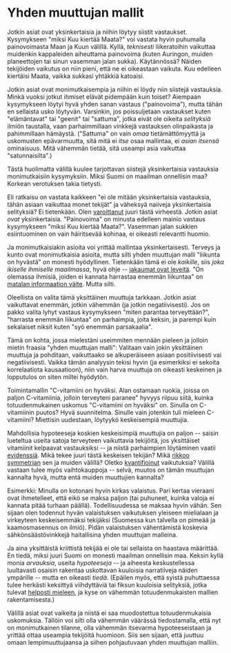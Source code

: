 # Yhden muuttujan mallit

Jotkin asiat ovat yksinkertaisia ja niihin löytyy siistit vastaukset. Kysymykseen "miksi Kuu kiertää Maata?" voi vastata hyvin puhumalla painovoimasta Maan ja Kuun välillä. Kyllä, *teknisesti* liikeratoihin vaikuttaa muidenkin kappaleiden aiheuttama painovoima (kuten Auringon, muiden planeettojen tai sinun vasemman jalan sukka). Käytännössä? Näiden tekijöiden vaikutus on niin pieni, että ne ei oikeastaan vaikuta. Kuu edelleen kiertäisi Maata, vaikka sukkasi yhtäkkiä katoaisi.

Jotkin asiat ovat monimutkaisempia ja niihin ei löydy niin siistejä vastauksia. Minkä vuoksi jotkut ihmiset elävät pidempään kuin toiset? Aiempaan kysymykseen löytyi hyvä yhden sanan vastaus ("painovoima"), mutta tähän en sellaista usko löytyvän. Varsinkin, jos poissuljetaan vastaukset kuten "elämäntavat" tai "geenit" tai "sattuma", jotka eivät ole oikeita *selityksiä* ilmiön taustalla, vaan parhaimmillaan vinkkejä vastauksen olinpaikasta ja pahimmillaan hämäystä. ("Sattuma" on vain *omaa* tietämättömyyttä ja uskomusten epävarmuutta, sitä mitä ei *itse* osaa mallintaa, ei *asian itsensä* ominaisuus. Mitä vähemmän tietää, sitä useampi asia vaikuttaa "satunnaisilta".)

Tästä huolimatta välillä kuulee tarjottavan siistejä yksinkertaisia vastauksia monimutkaisiin kysymyksiin. Miksi Suomi on maailman onnellisin maa? Korkean verotuksen takia tietysti.

Eli ratkaisu on vastata kaikkeen "ei ole mitään yksinkertaisia vastauksia, tähän asiaan vaikuttaa monet tekijät" ja väheksyä naiiveja yksinkertaisia selityksiä? Ei tietenkään. Olen [varoittanut](https://ollij.fi/epi/matala_informaatio) juuri tästä virheestä. Jotkin asiat *ovat* yksinkertaisia. "Painovoima" on minusta edelleen mainio vastaus kysymykseen "miksi Kuu kiertää Maata?". Vasemman jalan sukkien esiintuominen on vain häiritsevää kohinaa, ei oikeasti relevantti huomio.

Ja monimutkaisiakin asioita voi yrittää mallintaa yksinkertaisesti. Terveys ja kunto ovat monimutkaisia asioita, mutta silti yhden muuttujan malli "liikunta on hyvästä" *on* monesti hyödyllinen. Tietenkään tämä ei ole *kaikille*, siis *joka ikiselle ihmiselle maailmassa*, hyvä ohje -- [jakaumat ovat leveitä](https://ollij.fi/epi/leveat_jakaumat).  "On olemassa ihmisiä, joiden ei kannata harrastaa enemmän liikuntaa" on [matalan informaation väite](https://ollij.fi/epi/matala_informaatio). Mutta silti.

Oleellista on valita tämä yksittäinen muuttuja tarkkaan. Jotkin asiat vaikuttavat enemmän, jotkin vähemmän (ja jotkin negatiivisesti). Jos on pakko valita lyhyt vastaus kysymykseen "miten parantaa terveyttään?", "harrasta enemmän liikuntaa" on parhaimpia, joita keksin, ja parempi kuin sekalaiset niksit kuten "syö enemmän parsakaalia".

Tämä on kohta, jossa mielestäni useimmiten mennään pieleen ja jolloin mietin fraasia "yhden muuttujan malli": Valitaan vain jokin yksittäinen muuttuja ja pohditaan, vaikuttaako se alkuperäiseen asiaan positiivisesti vai negatiivisesti. Vaikka tämän analyysin tekisi hyvin (ja esimerkiksi ei sekoita korrelaatiota kausaatioon), niin vain harva muuttuja on oikeasti keskeinen ja lopputulos on siten miltei hyödytön.

Toimintamallin "C-vitamiini on hyväksi. Alan ostamaan ruokia, joissa on paljon C-vitamiinia, jolloin terveyteni paranee" hyvyys riipuu siitä, kuinka totuudenmukainen uskomus "C-vitamiini on hyväksi" on. Sinulla on C-vitamiinin puutos? Hyvä suunnitelma. Sinulle vain jotenkin tuli mieleen C-vitamiini? Miettisin uudestaan, löytyykö keskeisempiä muuttujia.

Mahdollisia hypoteeseja koskien keskeisimpiä muuttujia on paljon -- saisin lueteltua useita satoja terveyteen vaikuttavia tekijöitä, jos yksittäiset vitamiinit kelpaavat vastauksiksi -- ja niistä parhaimpien löytäminen vaatii [evidenssiä](). Mikä tekee juuri tästä keskeisen tekijän? Mikä [rikkoo symmetrian](https://ollij.fi/epi/symmetrian_rikkominen) sen ja muiden välillä? Oletko [kvantifioinut]() vaikutuksia? Välillä vastaan tulee myös vaihtokauppoja -- selvä, muutos on tämän muuttujan kannalta hyvä, mutta entä muiden muuttujien kannalta?

Esimerkki: Minulla on kotonani hyvin kirkas valaistus. Pari kertaa vieraani ovat ihmetelleet, että eikö se maksa paljon (tai puhuneet, kuinka valoja ei kannata pitää turhaan päällä). Todellisuudessa se maksaa hyvin vähän. Sen sijaan olen todennut hyvän valaistuksen vaikutuksen yleiseen mielialaan ja virkeyteen keskeisemmäksi tekijäksi (Suomessa kun talvella on pimeää ja kaamosmasennus on ilmiö). Pidän valaistuksen vähentämistä koskevia sähkönsäästövinkkejä haitallisina yhden muuttujan malleina.

Ja aina yksittäistä kriittistä tekijää ei ole tai sellaista on haastava määrittää. En tiedä, miksi juuri Suomi on monesti maailman onnellisin maa. Keksin kyllä monia *arvauksia*, useita *hypoteeseja* -- ja aiheesta keskustellessa luultavasti osaisin rakentaa uskottavan kuuloisia narratiiveja näiden ympärille -- mutta en oikeasti *tiedä*. (Epäilen myös, että syistä puhuttaessa tulee herkästi keksittyä viihdyttäviä tai fiksun kuuloisia selityksiä, jotka tulevat [helposti mieleen](https://en.wikipedia.org/wiki/Availability_heuristic), ja kyse on vähemmän totuudenmukaisten mallien rakentamisesta.)

Välillä asiat ovat vaikeita ja niistä ei saa muodostettua totuudenmukaisia uskomuksia. Tällöin voi silti olla vähemmän väärässä tiedostamalla, että nyt on monimutkainen tilanne, olla vähemmän itsevarma hypoteeseistaan ja yrittää ottaa useampia tekijöitä huomioon. Siis sen sijaan, että juuttuu omaan lempimuuttujaansa ja siihen pohjautuvaan yhden muuttujan malliin.
